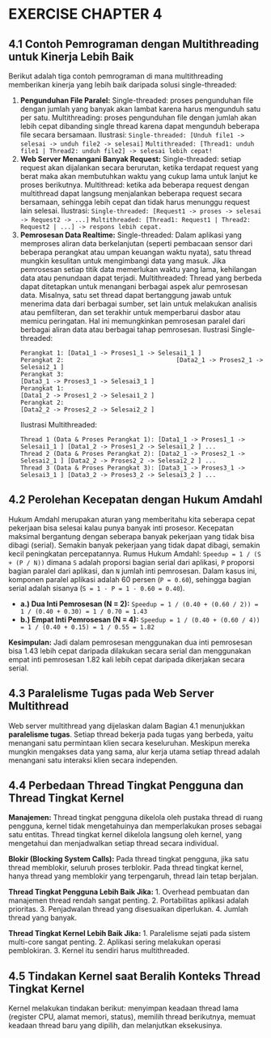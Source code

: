 # EXERCISE CHAPTER 4

## 4.1 Contoh Pemrograman dengan Multithreading untuk Kinerja Lebih Baik

Berikut adalah tiga contoh pemrograman di mana multithreading memberikan kinerja yang lebih baik daripada solusi single-threaded:

1.  **Pengunduhan File Paralel:** Single-threaded: proses pengunduhan file dengan jumlah yang banyak akan lambat karena harus mengunduh satu per satu. Multithreading: proses pengunduhan file dengan jumlah akan lebih cepat dibanding single thread karena dapat mengunduh beberapa file secara bersamaan. Ilustrasi: `Single-threaded: [Unduh file1 -> selesai -> unduh file2 -> selesai]` `Multithreaded: [Thread1: unduh file1 | Thread2: unduh file2] -> selesai lebih cepat!`
2.  **Web Server Menangani Banyak Request:** Single-threaded: setiap request akan dijalankan secara berurutan, ketika terdapat request yang berat maka akan membutuhkan waktu yang cukup lama untuk lanjut ke proses berikutnya. Multithread: ketika ada beberapa request dengan multithread dapat langsung menjalankan beberapa request secara bersamaan, sehingga lebih cepat dan tidak harus menunggu request lain selesai. Ilustrasi: `Single-threaded: [Request1 -> proses -> selesai -> Request2 -> ...]` `Multithreaded: [Thread1: Request1 | Thread2: Request2 | ...] -> respons lebih cepat.`
3.  **Pemrosesan Data Realtime:** Single-threaded: Dalam aplikasi yang memproses aliran data berkelanjutan (seperti pembacaan sensor dari beberapa perangkat atau umpan keuangan waktu nyata), satu thread mungkin kesulitan untuk mengimbangi data yang masuk. Jika pemrosesan setiap titik data memerlukan waktu yang lama, kehilangan data atau penundaan dapat terjadi. Multithreaded: Thread yang berbeda dapat ditetapkan untuk menangani berbagai aspek alur pemrosesan data. Misalnya, satu set thread dapat bertanggung jawab untuk menerima data dari berbagai sumber, set lain untuk melakukan analisis atau pemfilteran, dan set terakhir untuk memperbarui dasbor atau memicu peringatan. Hal ini memungkinkan pemrosesan paralel dari berbagai aliran data atau berbagai tahap pemrosesan. Ilustrasi Single-threaded:
    ```
    Perangkat 1: [Data1_1 -> Proses1_1 -> Selesai1_1 ]
    Perangkat 2:                               [Data2_1 -> Proses2_1 -> Selesai2_1 ]
    Perangkat 3:                                                              [Data3_1 -> Proses3_1 -> Selesai3_1 ]
    Perangkat 1:                                                                             [Data1_2 -> Proses1_2 -> Selesai1_2 ]
    Perangkat 2:                                                                                                           [Data2_2 -> Proses2_2 -> Selesai2_2 ]
    ```
    Ilustrasi Multithreaded:
    ```
    Thread 1 (Data & Proses Perangkat 1): [Data1_1 -> Proses1_1 -> Selesai1_1 ] [Data1_2 -> Proses1_2 -> Selesai1_2 ] ...
    Thread 2 (Data & Proses Perangkat 2): [Data2_1 -> Proses2_1 -> Selesai2_1 ] [Data2_2 -> Proses2_2 -> Selesai2_2 ] ...
    Thread 3 (Data & Proses Perangkat 3): [Data3_1 -> Proses3_1 -> Selesai3_1 ] [Data3_2 -> Proses3_2 -> Selesai3_2 ] ...
    ```

## 4.2 Perolehan Kecepatan dengan Hukum Amdahl

Hukum Amdahl merupakan aturan yang memberitahu kita seberapa cepat pekerjaan bisa selesai kalau punya banyak inti prosesor. Kecepatan maksimal bergantung dengan seberapa banyak pekerjaan yang tidak bisa dibagi (serial). Semakin banyak pekerjaan yang tidak dapat dibagi, semakin kecil peningkatan percepatannya. Rumus Hukum Amdahl: `Speedup = 1 / (S + (P / N))` dimana `S` adalah proporsi bagian serial dari aplikasi, `P` proporsi bagian paralel dari aplikasi, dan `N` jumlah inti pemrosesan. Dalam kasus ini, komponen paralel aplikasi adalah 60 persen (`P = 0.60`), sehingga bagian serial adalah sisanya (`S = 1 - P = 1 - 0.60 = 0.40`).

* **a.) Dua Inti Pemrosesan (N = 2):** `Speedup = 1 / (0.40 + (0.60 / 2)) = 1 / (0.40 + 0.30) = 1 / 0.70 = 1.43`
* **b.) Empat Inti Pemrosesan (N = 4):** `Speedup = 1 / (0.40 + (0.60 / 4)) = 1 / (0.40 + 0.15) = 1 / 0.55 = 1.82`

**Kesimpulan:** Jadi dalam pemrosesan menggunakan dua inti pemrosesan bisa 1.43 lebih cepat daripada dilakukan secara serial dan menggunakan empat inti pemrosesan 1.82 kali lebih cepat daripada dikerjakan secara serial.

## 4.3 Paralelisme Tugas pada Web Server Multithread

Web server multithread yang dijelaskan dalam Bagian 4.1 menunjukkan **paralelisme tugas**. Setiap thread bekerja pada tugas yang berbeda, yaitu menangani satu permintaan klien secara keseluruhan. Meskipun mereka mungkin mengakses data yang sama, alur kerja utama setiap thread adalah menangani satu interaksi klien secara independen.

## 4.4 Perbedaan Thread Tingkat Pengguna dan Thread Tingkat Kernel

**Manajemen:** Thread tingkat pengguna dikelola oleh pustaka thread di ruang pengguna, kernel tidak mengetahuinya dan memperlakukan proses sebagai satu entitas. Thread tingkat kernel dikelola langsung oleh kernel, yang mengetahui dan menjadwalkan setiap thread secara individual.

**Blokir (Blocking System Calls):** Pada thread tingkat pengguna, jika satu thread memblokir, seluruh proses terblokir. Pada thread tingkat kernel, hanya thread yang memblokir yang terpengaruh, thread lain tetap berjalan.

**Thread Tingkat Pengguna Lebih Baik Jika:** 1. Overhead pembuatan dan manajemen thread rendah sangat penting. 2. Portabilitas aplikasi adalah prioritas. 3. Penjadwalan thread yang disesuaikan diperlukan. 4. Jumlah thread yang banyak.

**Thread Tingkat Kernel Lebih Baik Jika:** 1. Paralelisme sejati pada sistem multi-core sangat penting. 2. Aplikasi sering melakukan operasi pemblokiran. 3. Kernel itu sendiri harus multithreaded.

## 4.5 Tindakan Kernel saat Beralih Konteks Thread Tingkat Kernel

Kernel melakukan tindakan berikut: menyimpan keadaan thread lama (register CPU, alamat memori, status), memilih thread berikutnya, memuat keadaan thread baru yang dipilih, dan melanjutkan eksekusinya.